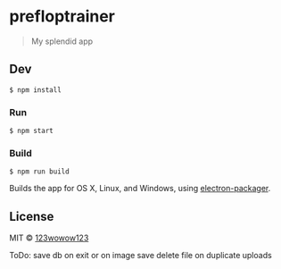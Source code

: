 # prefloptrainer

> My splendid app


## Dev

```
$ npm install
```

### Run

```
$ npm start
```

### Build

```
$ npm run build
```

Builds the app for OS X, Linux, and Windows, using [electron-packager](https://github.com/electron-userland/electron-packager).


## License

MIT © [123wowow123](http://n/A)


ToDo:
save db on exit or on image save
delete file on duplicate uploads
